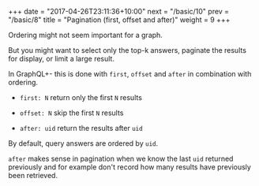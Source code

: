 +++
date = "2017-04-26T23:11:36+10:00"
next = "/basic/10"
prev = "/basic/8"
title = "Pagination (first, offset and after)"
weight = 9
+++

Ordering might not seem important for a graph.  

But you might want to select only the top-k answers, paginate the
results for display, or limit a large result.

In GraphQL+- this is done with `first`, `offset` and `after` in
combination with ordering.


* `first: N`  return only the first `N` results

* `offset: N`  skip the first `N` results

* `after: uid`  return the results after `uid`


By default, query answers are ordered by `uid`.

`after` makes sense in pagination when we know the last `uid` returned
previously and for example don't record how many results have
previously been retrieved.
